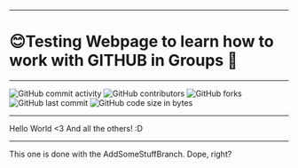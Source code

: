 ***
# 😊Testing Webpage to learn how to work with GITHUB in Groups 💯
---
![GitHub commit activity](https://img.shields.io/github/commit-activity/m/Svendolin/AchievementsTesting?style=for-the-badge) ![GitHub contributors](https://img.shields.io/github/contributors/svendolin/AchievementsTesting?style=for-the-badge) ![GitHub forks](https://img.shields.io/github/forks/Svendolin/AchievementsTesting?color=pink&style=for-the-badge) ![GitHub last commit](https://img.shields.io/github/last-commit/Svendolin/AchievementsTesting?style=for-the-badge) ![GitHub code size in bytes](https://img.shields.io/github/languages/code-size/Svendolin/AchievementsTesting?color=yellow&style=for-the-badge)
***

Hello World <3
And all the others!
:D

***
This one is done with the AddSomeStuffBranch. Dope, right?
